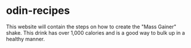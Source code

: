 # odin-recipes
This website will contain the steps on how to create the "Mass Gainer" shake. This drink has over 1,000 calories and is a good way to bulk up in a healthy manner.